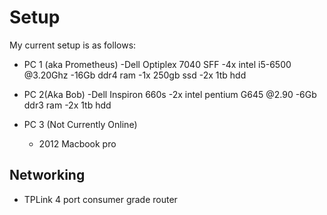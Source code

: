 # Setup

My current setup is as follows:
- PC 1 (aka Prometheus)
	-Dell Optiplex 7040 SFF
		-4x intel i5-6500 @3.20Ghz
		-16Gb ddr4 ram
		-1x 250gb ssd 
		-2x 1tb hdd

- PC 2(Aka Bob)
	-Dell Inspiron 660s
		-2x intel pentium G645 @2.90
		-6Gb ddr3 ram
		-2x 1tb hdd

- PC 3 (Not Currently Online)
	- 2012 Macbook pro

## Networking

- TPLink 4 port consumer grade router






